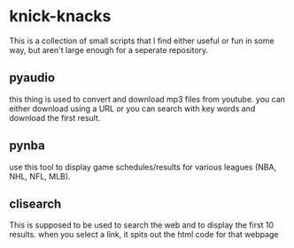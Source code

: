 # knick-knacks
This is a collection of small scripts that I find either useful or fun in some 
way, but aren't large enough for a seperate repository.

## pyaudio
this thing is used to convert and download mp3 files from youtube. you can either
download using a URL or you can search with key words and download the first result.

## pynba
use this tool to display game schedules/results for various leagues (NBA, NHL,
NFL, MLB).

## clisearch 
This is supposed to be used to search the web and to display the first 10 results. 
when you select a link, it spits out the html code for that webpage

